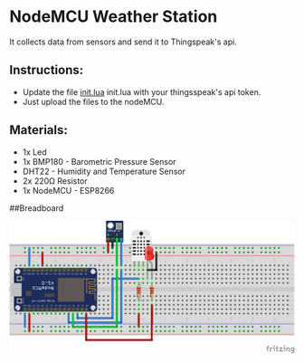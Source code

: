 # NodeMCU Weather Station

It collects data from sensors and send it to Thingspeak's api.

## Instructions:
 - Update the file [init.lua](src/init.lua#L17) init.lua with your thingsspeak's api token.
 - Just upload the files to the nodeMCU.

## Materials:
 - 1x Led
 - 1x BMP180 - Barometric Pressure Sensor
 - DHT22 - Humidity and Temperature Sensor
 - 2x 220Ω Resistor
 - 1x NodeMCU - ESP8266

##Breadboard

![nodemcu-weather-station](weather-station_bb.png "nodeMCU weather station")




